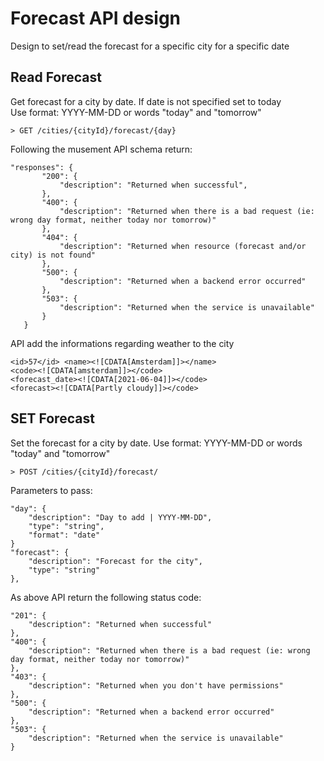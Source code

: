 # Forecast API design

Design to set/read the forecast for a specific city for a specific date

## Read Forecast

Get forecast for a city by date.
If date is not specified set to today  
Use format: YYYY-MM-DD or words "today" and "tomorrow"

    > GET /cities/{cityId}/forecast/{day}
    
Following the musement API schema return:

    "responses": {
           "200": {
               "description": "Returned when successful",
           },
           "400": {
               "description": "Returned when there is a bad request (ie: wrong day format, neither today nor tomorrow)"
           },
           "404": {
               "description": "Returned when resource (forecast and/or city) is not found"
           },
           "500": {
               "description": "Returned when a backend error occurred"
           },
           "503": {
               "description": "Returned when the service is unavailable"
           }
       }

API add the informations regarding weather to the city

    <id>57</id> <name><![CDATA[Amsterdam]]></name>  
    <code><![CDATA[amsterdam]]></code>  
    <forecast_date><![CDATA[2021-06-04]]></code>   
    <forecast><![CDATA[Partly cloudy]]></code>


## SET Forecast

Set the forecast for a city by date.
Use format: YYYY-MM-DD or words "today" and "tomorrow"

    > POST /cities/{cityId}/forecast/  

Parameters to pass:

    
    "day": {
        "description": "Day to add | YYYY-MM-DD",
        "type": "string",
        "format": "date"
    }
    "forecast": {
        "description": "Forecast for the city",
        "type": "string"
    },

As above API return the following status code:  

    "201": {
        "description": "Returned when successful"
    },
    "400": {
        "description": "Returned when there is a bad request (ie: wrong day format, neither today nor tomorrow)"
    },
    "403": {
        "description": "Returned when you don't have permissions"
    },
    "500": {
        "description": "Returned when a backend error occurred"
    },
    "503": {
        "description": "Returned when the service is unavailable"
    }